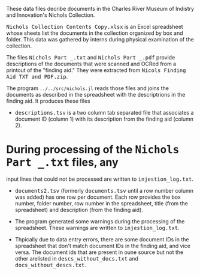 These data files decribe documents in the Charles River Museum of
Indistry and Innovation's Nichols Collection.

<tt>Nichols Collection Contents Copy.xlsx</tt> is an Excel spreadsheet
whose sheets list the documents in the collection organized by box and
folder.  This data was gathered by interns during physical examination
of the collection.

The files <tt>Nichols Part _.txt</tt> and <tt>Nichols Part _.pdf</tt>
provide descriptions of the documents that were scanned and
OCRed from a printout of the "finding aid."  They were extracted from
<tt>Nicols Finding Aid TXT and PDF.zip</tt>.

The program `../../src/nichols.jl` reads those files and joins the
documents as described in the spreadsheet with the descriptrions in
the finding aid.  It produces these files

* <tt>descriptions.tsv</tt> is a two column tab separated file that
  associates a document ID (column 1) with its description from the
  finding aid (column 2).

# During processing of the <tt>Nichols Part _.txt</tt> files, any
  input lines that could not be processed are written to
  <tt>injestion_log.txt</tt>.

* <tt>documents2.tsv</tt> (formerly <tt>documents.tsv</tt> until a
  row number column was added) has one row per document. Each row
  provides the box number, folder number, row number in the
  spreadsheet, title (from the spreadsheet) and description (from the
  finding aid).

* The program generated some warnings during the processing of the
  spreadsheet.  These warnings are written to <tt>injestion_log.txt</tt>.

* Thpically due to data entry errors, there are some document IDs in
  the spreadsheet that don't match document IDs in the finding aid,
  and vice versa.  The document ids that are present in oune source
  but not the other arelisted in <tt>descs_without_docs.txt</tt> and
  <tt>docs_without_descs.txt</tt>.

